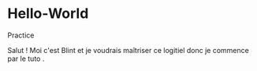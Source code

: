 # Hello-World
Practice

Salut ! Moi c'est Blint et je voudrais maîtriser ce logitiel donc je commence par le tuto . 
